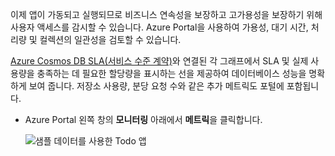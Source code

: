 이제 앱이 가동되고 실행되므로 비즈니스 연속성을 보장하고 고가용성을 보장하기 위해 사용자 액세스를 감시할 수 있습니다. Azure Portal을 사용하여 가용성, 대기 시간, 처리량 및 컬렉션의 일관성을 검토할 수 있습니다. 

[Azure Cosmos DB SLA(서비스 수준 계약)](https://azure.microsoft.com/support/legal/sla/documentdb/)와 연결된 각 그래프에서 SLA 및 실제 사용량을 충족하는 데 필요한 할당량을 표시하는 선을 제공하여 데이터베이스 성능을 명확하게 보여 줍니다. 저장소 사용량, 분당 요청 수와 같은 추가 메트릭도 포털에 포함됩니다.

* Azure Portal 왼쪽 창의 **모니터링** 아래에서 **메트릭**을 클릭합니다.

   ![샘플 데이터를 사용한 Todo 앱](./media/cosmos-db-tutorial-review-slas/azure-cosmosdb-portal-metrics-slas.png)